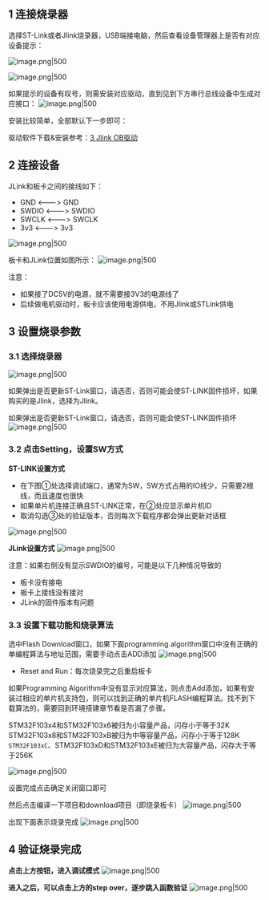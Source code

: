 ## 1 连接烧录器

选择ST-Link或者Jlink烧录器，USB端接电脑，然后查看设备管理器上是否有对应设备提示：

![image.png|500](https://my-obsidian-image.oss-cn-guangzhou.aliyuncs.com/2025/02/6e1527da00d94bfd94e579d9bb72dca5.png)

![image.png|500](https://my-obsidian-image.oss-cn-guangzhou.aliyuncs.com/2025/02/becdb8f57cd98c4776838046434bbb37.png)

如果提示的设备有叹号，则需安装对应驱动，直到见到下方串行总线设备中生成对应接口：
![image.png|500](https://my-obsidian-image.oss-cn-guangzhou.aliyuncs.com/2025/02/79245dd4c3f5c0083b3ad779ea358093.png)

安装比较简单，全部默认下一步即可：

驱动软件下载&安装参考：[3 Jlink OB驱动](../../01-🎯%2051单片机/01-📚%20基础入门/_使用工具的软件驱动.md#3%20Jlink%20OB驱动)

## 2 连接设备

JLink和板卡之间的接线如下：
- GND <---> GND
- SWDIO <---> SWDIO
- SWCLK <---> SWCLK
- 3v3 <---> 3v3

![image.png|500](https://my-obsidian-image.oss-cn-guangzhou.aliyuncs.com/2025/02/257953689b8d37b6eb77f6bedb7ce3ba.png)

板卡和JLink位置如图所示：
![image.png|500](https://my-obsidian-image.oss-cn-guangzhou.aliyuncs.com/2025/02/9b0794b324f9045c315c8ae6738934a4.png)

注意：
- 如果接了DC5V的电源，就不需要接3V3的电源线了
- 后续做电机驱动时，板卡应该使用电源供电，不用Jlink或STLink供电

## 3 设置烧录参数

### 3.1 选择烧录器

![image.png|500](https://my-obsidian-image.oss-cn-guangzhou.aliyuncs.com/2025/02/91ea73fab18059b815663880108ff5bc.png)

如果弹出是否更新ST-Link窗口，请选否，否则可能会使ST-LINK固件损坏，如果购买的是Jlink，选择为Jlink。

如果弹出是否更新ST-Link窗口，请选否，否则可能会使ST-LINK固件损坏
![image.png|500](https://my-obsidian-image.oss-cn-guangzhou.aliyuncs.com/2025/02/ae8bc2bec3c5a28f49a5e1b9c596695b.png)

### 3.2 点击Setting，设置SW方式

**ST-LINK设置方式**
- 在下图①处选择调试端口，通常为SW，SW方式占用的IO线少，只需要2根线，而且速度也很快
- 如果单片机连接正确且ST-LINK正常，在②处应显示单片机ID
- 取消勾选③处的验证版本，否则每次下载程序都会弹出更新对话框

![image.png|500](https://my-obsidian-image.oss-cn-guangzhou.aliyuncs.com/2025/02/99b10d3c590518770fa2f8c4de9e74f4.png)


**JLink设置方式**
![image.png|500](https://my-obsidian-image.oss-cn-guangzhou.aliyuncs.com/2025/02/72ba72961a5421740e70e3c3a8c9d976.png)


注意：如果右侧没有显示SWDIO的编号，可能是以下几种情况导致的
- 板卡没有接电
- 板卡上接线没有接对
- JLink的固件版本有问题
### 3.3 设置下载功能和烧录算法

选中Flash Download窗口，如果下面programming algorithm窗口中没有正确的单编程算法与地址范围，需要手动点击ADD添加
![image.png|500](https://my-obsidian-image.oss-cn-guangzhou.aliyuncs.com/2025/02/7849754cf0940500ac40ec001a2df715.png)

- Reset and Run：每次烧录完之后重启板卡


如果Programming Algorithm中没有显示对应算法，则点击Add添加，如果有安装过相应的单片机支持包，则可以找到正确的单片机FLASH编程算法。找不到下载算法的，需要回到环境搭建章节看是否漏了步骤。

STM32F103x4和STM32F103x6被归为小容量产品，闪存小于等于32K 
STM32F103x8和STM32F103xB被归为中等容量产品，闪存小于等于128K 
`STM32F103xC`、STM32F103xD和STM32F103xE被归为大容量产品，闪存大于等于256K

![image.png|500](https://my-obsidian-image.oss-cn-guangzhou.aliyuncs.com/2025/02/436235269862209f12d1b9cb068aaa40.png)

设置完成点击确定关闭窗口即可

然后点击编译一下项目和download项目（即烧录板卡）
![image.png|500](https://my-obsidian-image.oss-cn-guangzhou.aliyuncs.com/2025/02/4ffb6eade9fcb6b7863606d201ea13b1.png)

出现下面表示烧录完成
![image.png|500](https://my-obsidian-image.oss-cn-guangzhou.aliyuncs.com/2025/02/d27de9fb9cbba79eb4171f21ef851adb.png)


## 4 验证烧录完成

**点击上方按钮，进入调试模式**
![image.png|500](https://my-obsidian-image.oss-cn-guangzhou.aliyuncs.com/2025/02/67003118dc1a1a242ffd5caa5f9f24df.png)

**进入之后，可以点击上方的step over，逐步跳入函数验证**
![image.png|500](https://my-obsidian-image.oss-cn-guangzhou.aliyuncs.com/2025/02/f8d202adcaba1e53f248e8e9ac71a28c.png)
